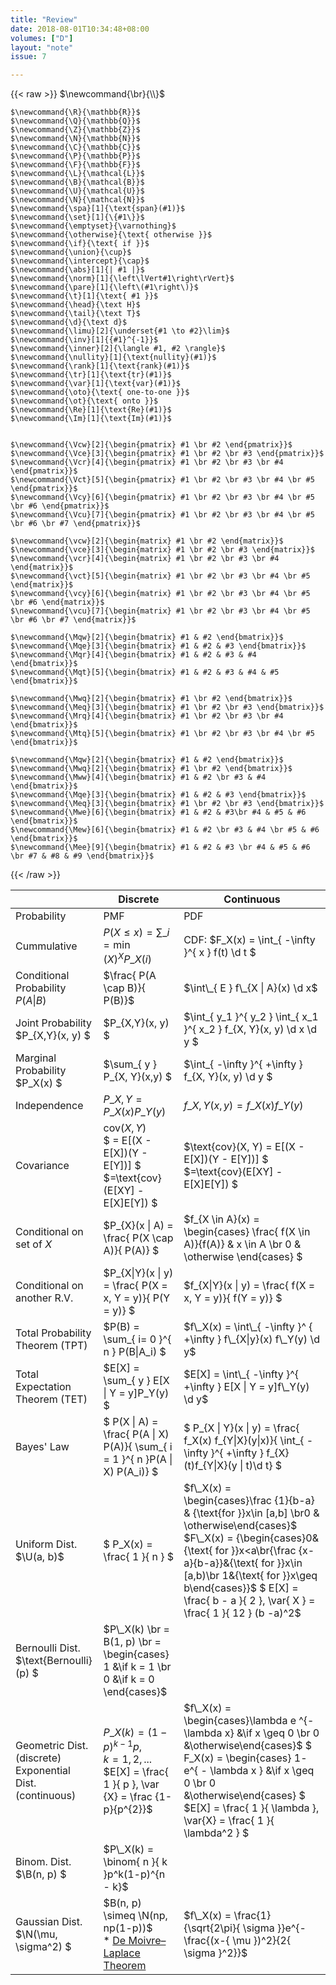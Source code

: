 ```yaml
---
title: "Review"
date: 2018-08-01T10:34:48+08:00
volumes: ["D"]
layout: "note"
issue: 7

---
```


<!--more-->

<div class="latex-macros">
  {{< raw >}}
    $\newcommand{\br}{\\}$

    $\newcommand{\R}{\mathbb{R}}$
    $\newcommand{\Q}{\mathbb{Q}}$
    $\newcommand{\Z}{\mathbb{Z}}$
    $\newcommand{\N}{\mathbb{N}}$
    $\newcommand{\C}{\mathbb{C}}$
    $\newcommand{\P}{\mathbb{P}}$
    $\newcommand{\F}{\mathbb{F}}$
    $\newcommand{\L}{\mathcal{L}}$
    $\newcommand{\B}{\mathcal{B}}$
    $\newcommand{\U}{\mathcal{U}}$
    $\newcommand{\N}{\mathcal{N}}$
    $\newcommand{\spa}[1]{\text{span}(#1)}$
    $\newcommand{\set}[1]{\{#1\}}$
    $\newcommand{\emptyset}{\varnothing}$
    $\newcommand{\otherwise}{\text{ otherwise }}$
    $\newcommand{\if}{\text{ if }}$
    $\newcommand{\union}{\cup}$
    $\newcommand{\intercept}{\cap}$
    $\newcommand{\abs}[1]{| #1 |}$
    $\newcommand{\norm}[1]{\left\lVert#1\right\rVert}$
    $\newcommand{\pare}[1]{\left\(#1\right\)}$
    $\newcommand{\t}[1]{\text{ #1 }}$
    $\newcommand{\head}{\text H}$
    $\newcommand{\tail}{\text T}$
    $\newcommand{\d}{\text d}$
    $\newcommand{\limu}[2]{\underset{#1 \to #2}\lim}$
    $\newcommand{\inv}[1]{{#1}^{-1}}$
    $\newcommand{\inner}[2]{\langle #1, #2 \rangle}$
    $\newcommand{\nullity}[1]{\text{nullity}(#1)}$
    $\newcommand{\rank}[1]{\text{rank}(#1)}$
    $\newcommand{\tr}[1]{\text{tr}(#1)}$
    $\newcommand{\var}[1]{\text{var}(#1)}$
    $\newcommand{\oto}{\text{ one-to-one }}$
    $\newcommand{\ot}{\text{ onto }}$
    $\newcommand{\Re}[1]{\text{Re}(#1)}$
    $\newcommand{\Im}[1]{\text{Im}(#1)}$


    $\newcommand{\Vcw}[2]{\begin{pmatrix} #1 \br #2 \end{pmatrix}}$
    $\newcommand{\Vce}[3]{\begin{pmatrix} #1 \br #2 \br #3 \end{pmatrix}}$
    $\newcommand{\Vcr}[4]{\begin{pmatrix} #1 \br #2 \br #3 \br #4 \end{pmatrix}}$
    $\newcommand{\Vct}[5]{\begin{pmatrix} #1 \br #2 \br #3 \br #4 \br #5 \end{pmatrix}}$
    $\newcommand{\Vcy}[6]{\begin{pmatrix} #1 \br #2 \br #3 \br #4 \br #5 \br #6 \end{pmatrix}}$
    $\newcommand{\Vcu}[7]{\begin{pmatrix} #1 \br #2 \br #3 \br #4 \br #5 \br #6 \br #7 \end{pmatrix}}$

    $\newcommand{\vcw}[2]{\begin{matrix} #1 \br #2 \end{matrix}}$
    $\newcommand{\vce}[3]{\begin{matrix} #1 \br #2 \br #3 \end{matrix}}$
    $\newcommand{\vcr}[4]{\begin{matrix} #1 \br #2 \br #3 \br #4 \end{matrix}}$
    $\newcommand{\vct}[5]{\begin{matrix} #1 \br #2 \br #3 \br #4 \br #5 \end{matrix}}$
    $\newcommand{\vcy}[6]{\begin{matrix} #1 \br #2 \br #3 \br #4 \br #5 \br #6 \end{matrix}}$
    $\newcommand{\vcu}[7]{\begin{matrix} #1 \br #2 \br #3 \br #4 \br #5 \br #6 \br #7 \end{matrix}}$

    $\newcommand{\Mqw}[2]{\begin{bmatrix} #1 & #2 \end{bmatrix}}$
    $\newcommand{\Mqe}[3]{\begin{bmatrix} #1 & #2 & #3 \end{bmatrix}}$
    $\newcommand{\Mqr}[4]{\begin{bmatrix} #1 & #2 & #3 & #4 \end{bmatrix}}$
    $\newcommand{\Mqt}[5]{\begin{bmatrix} #1 & #2 & #3 & #4 & #5 \end{bmatrix}}$

    $\newcommand{\Mwq}[2]{\begin{bmatrix} #1 \br #2 \end{bmatrix}}$
    $\newcommand{\Meq}[3]{\begin{bmatrix} #1 \br #2 \br #3 \end{bmatrix}}$
    $\newcommand{\Mrq}[4]{\begin{bmatrix} #1 \br #2 \br #3 \br #4 \end{bmatrix}}$
    $\newcommand{\Mtq}[5]{\begin{bmatrix} #1 \br #2 \br #3 \br #4 \br #5 \end{bmatrix}}$

    $\newcommand{\Mqw}[2]{\begin{bmatrix} #1 & #2 \end{bmatrix}}$
    $\newcommand{\Mwq}[2]{\begin{bmatrix} #1 \br #2 \end{bmatrix}}$
    $\newcommand{\Mww}[4]{\begin{bmatrix} #1 & #2 \br #3 & #4 \end{bmatrix}}$
    $\newcommand{\Mqe}[3]{\begin{bmatrix} #1 & #2 & #3 \end{bmatrix}}$
    $\newcommand{\Meq}[3]{\begin{bmatrix} #1 \br #2 \br #3 \end{bmatrix}}$
    $\newcommand{\Mwe}[6]{\begin{bmatrix} #1 & #2 & #3\br #4 & #5 & #6 \end{bmatrix}}$
    $\newcommand{\Mew}[6]{\begin{bmatrix} #1 & #2 \br #3 & #4 \br #5 & #6 \end{bmatrix}}$
    $\newcommand{\Mee}[9]{\begin{bmatrix} #1 & #2 & #3 \br #4 & #5 & #6 \br #7 & #8 & #9 \end{bmatrix}}$
  {{< /raw >}}
</div>

|                                         | Discrete                                        | Continuous                                             |
| -------------                           | ----------------------------------------------- | ------------                                           |
| Probability                             | PMF                                             | PDF                                                    |
| Cummulative                             | $P(X \leq x) =  \sum\_{ i = \min(X)}^{ X } P\_X(i)$                                                | CDF\: $F\_X(x) = \int\_{ -\infty }^{ x } f(t) \d t  $|
| Conditional Probability <br>$P(A\| B)$  | $\frac{ P(A \cap B)}{ P(B)}$                    | $\int\_{ E } f\_{X \| A}(x) \d x$                      |
| Joint Probability<br> $P\_{X,Y}(x, y) $ | $P\_{X,Y}(x, y) $                               | $\int\_{ y\_1 }^{ y\_2 } \int\_{ x\_1 }^{ x\_2 } f\_{X, Y}(x, y) \d x \d y $ |
| Marginal Probability<br> $P\_X(x) $     | $\sum\_{ y } P\_{X, Y}(x,y) $                   | $\int\_{ -\infty }^{ +\infty } f\_{X, Y}(x, y) \d y $  |
| Independence| $P\_{X, Y} = P\_X(x)P\_Y(y)$| $f\_{X, Y} (x ,y) = f\_X(x)f\_Y(y)$  |
| Covariance | $\text{cov}(X, Y)$ <br> $ = E[(X - E[X])(Y - E[Y])] $ <br> $=\text{cov}(E[XY] - E[X]E[Y]) $ | $\text{cov}(X, Y) = E[(X - E[X])(Y - E[Y])] $ <br> $=\text{cov}(E[XY] - E[X]E[Y]) $|
| Conditional on set of $X$ | $P\_{X}(x \| A) = \frac{ P(X \cap A)}{ P(A)} $ | $f\_{X \in A}(x) = \begin{cases} \frac{ f(X \in A)}{f(A)} & x \in A \br 0 & \otherwise \end{cases} $ |
| Conditional on another R.V. | $P\_{X\|Y}(x \| y) = \frac{ P(X = x, Y = y)}{ P(Y = y)} $ | $f\_{X\|Y}(x \| y) = \frac{ f(X = x, Y = y)}{ f(Y = y)} $|
| Total Probability Theorem (TPT) | $P(B) = \sum\_{ i= 0 }^{ n } P(B\|A\_i) $ | $f\_X(x) = \int\_{ -\infty }^ { +\infty } f\_{X\|y}(x) f\_Y(y) \d y$ |
| Total Expectation Theorem (TET) | $E[X] = \sum\_{ y } E[X \| Y = y]P\_Y(y) $ | $E[X] = \int\_{ -\infty }^{ +\infty } E[X \| Y = y]f\_Y(y) \d y$ |
| Bayes' Law | $ P(X \| A) =  \frac{ P(A \| X) P(A)}{ \sum\_{ i = 1 }^{ n }P(A \| X) P(A\_i)} $ | $ P\_{X \| Y}(x \| y) = \frac{ f\_X(x) f\_{Y\|X}(y\|x)}{ \int\_{ -\infty }^{ +\infty } f\_{X}(t)f\_{Y\|X}(y \| t)\d t} $ |
| Uniform Dist. $\U(a, b)$ | $ P\_X(x) = \frac{ 1 }{ n } $ | $f\_X(x) = \begin{cases}\frac {1}{b-a} & {\text{for }}x\in [a,b] \br0 &  \otherwise\end{cases}$  $F\_X(x) = {\begin{cases}0&{\text{ for }}x<a\br{\frac {x-a}{b-a}}&{\text{ for }}x\in [a,b)\br 1&{\text{ for }}x\geq b\end{cases}}$ $ E[X] = \frac{ b - a }{ 2 }, \var{ X } = \frac{ 1 }{ 12 } (b -a)^2$|
| Bernoulli Dist. <br> $\text{Bernoulli}(p) $| $P\_X(k) \br = B(1, p) \br =  \begin{cases} 1 &\if k = 1 \br 0 &\if k = 0 \end{cases}$ |
| Geometric Dist. (discrete) <br> Exponential Dist. (continuous) <br> | $P\_X(k) = (1- p)^{k - 1 } p,$ <br>$k = 1, 2, ...$<br> $E[X] = \frac{ 1 }{ p }, \var {X} = \frac {1-p}{p^{2}}$  | $f\_X(x) = \begin{cases}\lambda e ^{- \lambda x} &\if x \geq 0 \br 0 &\otherwise\end{cases}$ $ F\_X(x) = \begin{cases} 1- e^{ - \lambda x } &\if x \geq 0 \br 0 &\otherwise\end{cases} $ <br> $E[X] = \frac{ 1 }{ \lambda }, \var{X} = \frac{ 1 }{ \lambda^2 } $ |
| Binom. Dist. <br>$\B(n, p) $ | $P\_X(k) = \binom{ n }{ k }p^k(1-p)^{n - k}$ |
| Gaussian Dist. <br> $\N(\mu, \sigma^2) $ | $B(n, p) \simeq \N(np, np(1-p))$ <br> \* [De Moivre–Laplace Theorem](https://www.wikiwand.com/en/De\_Moivre%E2%80%93Laplace\_theorem)  | $f\_X(x) = \frac{1}{\sqrt{2\pi}{ \sigma }}e^{-\frac{(x-{ \mu })^2}{2{ \sigma }^2}}$ |

